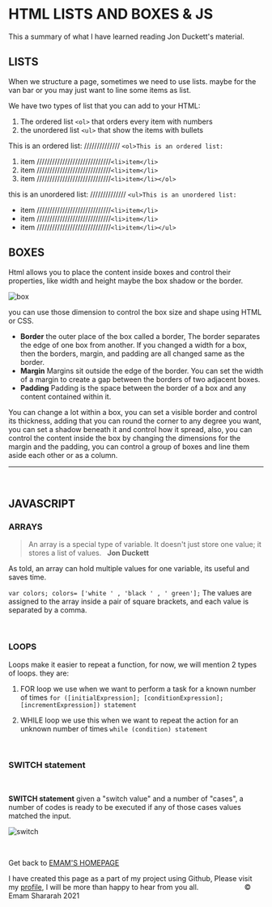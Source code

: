 # HTML LISTS AND BOXES & JS 

This a summary of what I have learned reading Jon Duckett's material.

## LISTS 
When we structure a page, sometimes we need to use lists. maybe for the van bar or you may just want to line some items as list. 

We have two types of list that you can add to your HTML: 
1. The ordered list `<ol>` that orders every item with numbers 
2. the unordered list `<ul>` that show the items with bullets 



This is an ordered list: //////////////                    `<ol>This is an ordered list:`
1. item /////////////////////////////`<li>item</li>`
2. item /////////////////////////////`<li>item</li>`
3. item /////////////////////////////`<li>item</li></ol>`



this is an unordered list: //////////////                    `<ul>This is an unordered list:`
* item /////////////////////////////`<li>item</li>`
* item /////////////////////////////`<li>item</li>`
* item /////////////////////////////`<li>item</li></ul>`
       
## BOXES 
Html allows you to place the content inside boxes and control their properties, like width and height maybe the box shadow or the border. 

![box](https://code.gestiolex.it/wp-content/uploads/2016/10/boxmodel.png)


you can use those dimension to control the box size and shape using HTML or CSS.

* **Border** the outer place of the box called a border, The border separates the edge of one box from another.
If you changed a width for a box, then the borders, margin, and padding are all changed same as the border.
* **Margin**
Margins sit outside the edge of the border. You can set the width of a margin to create a gap between the borders of two adjacent boxes.
* **Padding**
Padding is the space between the border of a box and any content contained within it. 

You can change a lot within a box, you can set a visible border and control its thickness, adding that you can round the corner to any degree you want, you can set a shadow beneath it and control how it spread, also, you can control the content inside the box by changing the dimensions for the margin and the padding, you can control a group of boxes and line them aside each other or as a column. 

<hr>
&nbsp;


## JAVASCRIPT
### ARRAYS
>An array is a special type of variable. It doesn't just store one value; it stores a list of values.
&nbsp; 
  **Jon Duckett**
  
As told, an array can hold multiple values for one variable, its useful and saves time. 

`var colors; colors= ['white ' ,
'black ' ,
' green'];`
The values are assigned to the array inside a pair of square brackets, and each value is
separated by a comma.

&nbsp;

### LOOPS

Loops make it easier to repeat a function, for now, we will mention 2 types of loops. they are: 


1. FOR loop  we use when we want to perform a task for a known number of times  `for ([initialExpression]; [conditionExpression]; [incrementExpression])
  statement`




2. WHILE loop we use this when we want to repeat the action for an unknown number of times `while (condition)
  statement`


&nbsp;

### SWITCH statement



&nbsp;

**SWITCH statement** given a "switch value" and a number of "cases", a number of codes is ready to be executed if any of those cases values matched the input.

![switch](https://images.slideplayer.com/19/5803798/slides/slide_2.jpg)
&nbsp;



&nbsp;

Get back to [EMAM'S HOMEPAGE](https://emam96.github.io/reading-notes/)

 I have created this page as a part of my project using Github, Please visit my [profile](https://github.com/Emam96), I will be more than happy to hear from you all.      &nbsp;        &nbsp;       &nbsp;   &nbsp;&nbsp;&nbsp;&nbsp;&nbsp;&nbsp;&nbsp;&nbsp;&nbsp;&nbsp;&nbsp;&nbsp;&nbsp;&nbsp;&nbsp;      © Emam Shararah 2021
